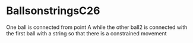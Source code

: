 # BallsonstringsC26
One ball is connected from point A while the other ball2 is connected with the first ball with a string so that there is a constrained movement 
